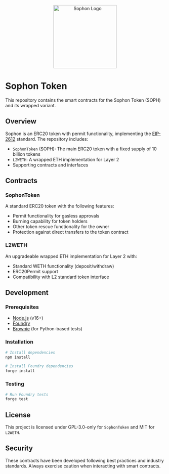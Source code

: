 <p align="center">
    <img width="200" src="https://portal.sophon.xyz/img/logo-sophon.svg" alt="Sophon Logo">
</p>

# Sophon Token

This repository contains the smart contracts for the Sophon Token (SOPH) and its wrapped variant.

## Overview

Sophon is an ERC20 token with permit functionality, implementing the [EIP-2612](https://eips.ethereum.org/EIPS/eip-2612) standard. The repository includes:

- `SophonToken` (SOPH): The main ERC20 token with a fixed supply of 10 billion tokens
- `L2WETH`: A wrapped ETH implementation for Layer 2
- Supporting contracts and interfaces

## Contracts

### SophonToken

A standard ERC20 token with the following features:
- Permit functionality for gasless approvals
- Burning capability for token holders
- Other token rescue functionality for the owner
- Protection against direct transfers to the token contract

### L2WETH

An upgradeable wrapped ETH implementation for Layer 2 with:
- Standard WETH functionality (deposit/withdraw)
- ERC20Permit support
- Compatibility with L2 standard token interface

## Development

### Prerequisites

- [Node.js](https://nodejs.org/) (v16+)
- [Foundry](https://book.getfoundry.sh/getting-started/installation)
- [Brownie](https://eth-brownie.readthedocs.io/en/stable/install.html) (for Python-based tests)

### Installation

```bash
# Install dependencies
npm install

# Install Foundry dependencies
forge install
```

### Testing

```bash
# Run Foundry tests
forge test
```

## License

This project is licensed under GPL-3.0-only for `SophonToken` and MIT for `L2WETH`.

## Security

These contracts have been developed following best practices and industry standards. Always exercise caution when interacting with smart contracts.
